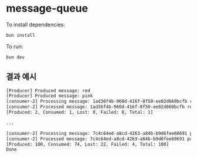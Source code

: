 # message-queue

To install dependencies:

```bash
bun install
```

To run:

```bash
bun dev
```

## 결과 예시

```bash
[Producer] Produced message: red
[Producer] Produced message: pink
[consumer-2] Processing message: 1ad36f4b-960d-416f-8f50-ee02d660bcfb red
[consumer-2] Processed message: 1ad36f4b-960d-416f-8f50-ee02d660bcfb red
[Produced: 2, Consumed: 1, Lost: 0, Failed: 0, Total: 1]

...

[consumer-2] Processing message: 7c4c64ed-a8cd-4263-a84b-b9d6fee60691 purple
[consumer-2] Processed message: 7c4c64ed-a8cd-4263-a84b-b9d6fee60691 purple
[Produced: 100, Consumed: 74, Lost: 22, Failed: 4, Total: 100]
Done
```